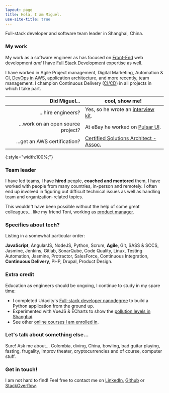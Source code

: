 ```yaml
---
layout: page
title: Hola, I am Miguel.
use-site-title: true
---
```


Full-stack developer and software team leader in Shanghai, China.

### My work

My work as a software engineer as has focused on [Front-End](/2018-02-15-frontend-frameworks-comparison/) web development *and* I have [Full Stack Development](/2019-01-20-fullstack-developer-nanodegree/) expertise as well.

I have worked in Agile Project management, Digital Marketing, Automation & CI, [DevOps in AWS](/2018-03-06-amazon-certified/), application architecture, and more recently, team management. I champion Continuous Delivery ([CI/CD](/pages/ci-cd-checklist/)) in all projects in which I take part.

| Did Miguel...                          | cool, show me!
| -------------------------------------: |--
| ...hire engineers?                     | Yes, so he wrote an [interview kit](/pages/miguels-interview-kit/).
| ...work on an open source project?     | At eBay he worked on [Pulsar UI](/pages/pulsar-reporting-ui/).
| ...get an AWS certification?           | [Certified Solutions Architect - Assoc.](/2018-03-06-amazon-certified/)
{:style="width:100%;"}

### Team leader

I have led teams, I have **hired** people, **coached and mentored** them, I have worked with people from many countries, in-person and remotely. I often end up involved in figuring out difficult technical issues as well as handling team and organization-related topics.

This wouldn't have been possible without the help of some great colleagues... like my friend Toni, working as [product manager](https://tonischmidt.me/).

### Specifics about tech?

Listing in a somewhat particular order:

**JavaScript**, AngularJS, NodeJS, Python, Scrum, **Agile**, Git, SASS & SCCS, Jasmine, Jenkins, Gitlab, SonarQube, Code Quality, Linux, Testing Automation, Jasmine, Protractor, SalesForce, Continuous Integration, **Continuous Delivery**, PHP, Drupal, Product Design.

### Extra credit

Education as engineers should be ongoing, I continue to study in my spare time:

- I completed Udacity's [Full-stack developer nanodegree](/2019-01-20-fullstack-developer-nanodegree/) to build a Python application from the ground up.
- Experimented with VueJS & ECharts to show the [pollution levels in Shanghai](/pages/pollution-chart/index.html).
- See other [online courses I am enrolled in](https://www.udemy.com/user/miguel-rincon-4/).

### Let's talk about something else...

Sure! Ask me about... Colombia, diving, China, bowling, bad guitar playing, fasting, frugality, Improv theater, cryptocurrencies and of course, computer stuff.

### Get in touch!

I am not hard to find! Feel free to contact me on [LinkedIn](https://www.linkedin.com/in/miguelrincon/), [Github](https://github.com/miguelrincon/) or [StackOverflow](https://stackoverflow.com/users/777539/miguelr).
